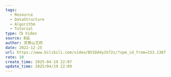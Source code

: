```yaml
---
tags:
  - Resource
  - DataStructure
  - Algorithm
  - Tutorial
type: 📺 Video
source: B站
author: 灵茶山艾府
date: 2022-12-25
url: https://www.bilibili.com/video/BV1Dd4y1h72z/?spm_id_from=333.1387.collection.video_card.click&vd_source=bf3d4320498e90d36e1361cc18b45e48
rate: 10
create_time: 2025-04-19 22:07
update_time: 2025/04/19 22:09
---
```

